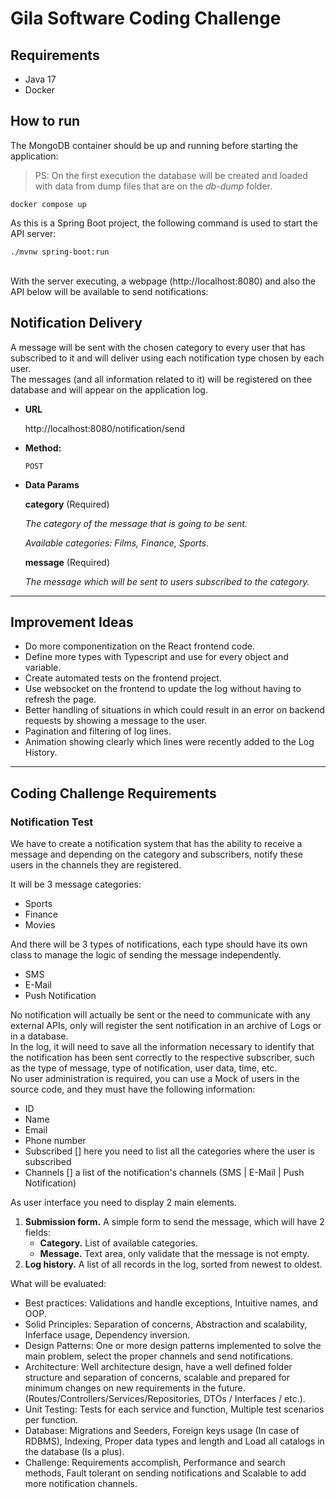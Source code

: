 # Gila Software Coding Challenge

## Requirements

* Java 17
* Docker

## How to run

The MongoDB container should be up and running before starting the application:
> PS: On the first execution the database will be created and loaded with data from dump files that are on the _db-dump_ folder.
```shell
docker compose up
```

As this is a Spring Boot project, the following command is used to start the API server:

```shell
./mvnw spring-boot:run
```
\
 With the server executing, a webpage (http://localhost:8080) and also the API below will be available to send notifications:

**Notification Delivery**
----
A message will be sent with the chosen category to every user that has subscribed to it and will deliver using each 
notification type chosen by each user.<br>
The messages (and all information related to it) will be registered on thee database and will appear on the application log.

* **URL**

  http://localhost:8080/notification/send

* **Method:**

  `POST`

* **Data Params**

  **category** (Required)

  _The category of the message that is going to be sent._

  _Available categories: Films, Finance, Sports._

  **message** (Required)

  _The message which will be sent to users subscribed to the category._

---

## Improvement Ideas

* Do more componentization on the React frontend code.
* Define more types with Typescript and use for every object and variable.
* Create automated tests on the frontend project.
* Use websocket on the frontend to update the log without having to refresh the page.
* Better handling of situations in which could result in an error on backend requests by showing a message to the user.
* Pagination and filtering of log lines.
* Animation showing clearly which lines were recently added to the Log History.

---

## Coding Challenge Requirements

### Notification Test

We have to create a notification system that has the ability to receive a message and depending on
the category and subscribers, notify these users in the channels they are registered.

It will be 3 message categories:
* Sports
* Finance
* Movies

And there will be 3 types of notifications, each type should have its own class to manage the logic of
sending the message independently.
* SMS
* E-Mail
* Push Notification

No notification will actually be sent or the need to communicate with any external APIs, only will
register the sent notification in an archive of Logs or in a database.\
In the log, it will need to save all the information necessary to identify that the notification has been
sent correctly to the respective subscriber, such as the type of message, type of notification, user
data, time, etc.\
No user administration is required, you can use a Mock of users in the source code, and they must have
the following information:
* ID
* Name
* Email
* Phone number
* Subscribed [] here you need to list all the categories where the user is subscribed
* Channels [] a list of the notification's channels (SMS | E-Mail | Push Notification)

As user interface you need to display 2 main elements.
1. **Submission form.** A simple form to send the message, which will have 2 fields:
   * **Category.** List of available categories.
   * **Message.** Text area, only validate that the message is not empty.
2. **Log history.** A list of all records in the log, sorted from newest to oldest.

What will be evaluated:
* Best practices: Validations and handle exceptions, Intuitive names, and OOP.
* Solid Principles: Separation of concerns, Abstraction and scalability, Inferface usage, Dependency
inversion.
* Design Patterns: One or more design patterns implemented to solve the main problem, select the proper
channels and send notifications.
* Architecture: Well architecture design, have a well defined folder structure and separation of concerns,
scalable and prepared for minimum changes on new requirements in the future.
(Routes/Controllers/Services/Repositories, DTOs / Interfaces / etc.).
* Unit Testing: Tests for each service and function, Multiple test scenarios per function.
* Database: Migrations and Seeders, Foreign keys usage (In case of RDBMS), Indexing, Proper data types
and length and Load all catalogs in the database (Is a plus).
* Challenge: Requirements accomplish, Performance and search methods, Fault tolerant on sending
  notifications and Scalable to add more notification channels.